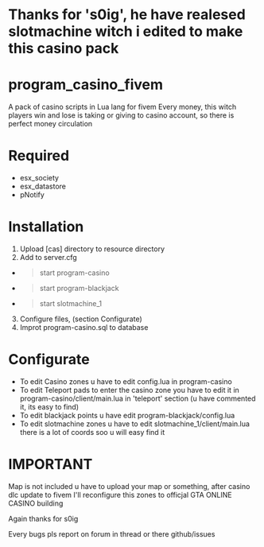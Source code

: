 # Thanks for 's0ig', he have realesed slotmachine witch i edited to make this casino pack

# program_casino_fivem
A pack of casino scripts in Lua lang for fivem
Every money, this witch players win and lose is taking or giving to casino account, so there is perfect money circulation


# Required
* esx_society
* esx_datastore
* pNotify

# Installation 
1. Upload [cas] directory to resource directory
1. Add to server.cfg 
* >start program-casino
* >start program-blackjack
* >start slotmachine_1
3. Configure files, (section Configurate)
4. Improt program-casino.sql to database


# Configurate
* To edit Casino zones u have to edit config.lua in program-casino
* To edit Teleport pads to enter the casino zone you have to edit it in program-casino/client/main.lua in 'teleport' section (u have commented it, its easy to find)
* To edit blackjack points u have edit program-blackjack/config.lua
* To edit slotmachine zones u have to edit slotmachine_1/client/main.lua there is a lot of coords soo u will easy find it

# IMPORTANT
Map is not included u have to upload your map or something, after casino dlc update to fivem I'll reconfigure this zones to officjal GTA ONLINE CASINO building

Again thanks for s0ig

Every bugs pls report on forum in thread or there github/issues
